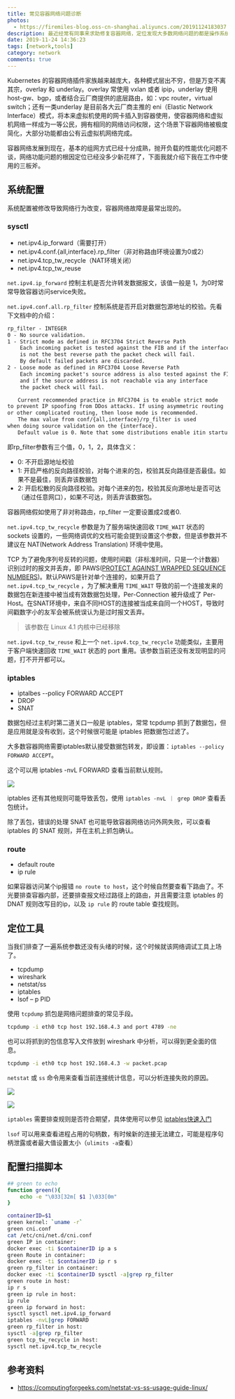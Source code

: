 ```yaml
---
title: 常见容器网络问题诊断
photos:
  - https://firemiles-blog.oss-cn-shanghai.aliyuncs.com/20191124183037.png
description: 最近经常有同事来求助修复容器网络，定位发现大多数网络问题的都是操作系统的网络配置被修改导致的，本文记录下这些常见配置问题，并本着程序员的偷懒精神，在文末提供检测脚本。
date: 2019-11-24 14:36:23
tags: [network,tools]
category: network
comments: true
---
```


Kubernetes 的容器网络插件家族越来越庞大，各种模式层出不穷，但是万变不离其宗，overlay 和 underlay。overlay 常使用 vxlan 或者 ipip，underlay 使用 host-gw、bgp，或者结合云厂商提供的底层路由，如：vpc router，virtual switch；还有一类underlay 是目前各大云厂商主推的 eni（Elastic Network Interface）模式，将本来虚拟机使用的网卡插入到容器使用，使容器网络和虚拟机网络一样成为一等公民，拥有相同的网络访问权限，这个场景下容器网络被极度简化，大部分功能都由公有云虚拟机网络完成。

容器网络发展到现在，基本的组网方式已经十分成熟，抛开负载的性能优化问题不谈，网络功能问题的根因定位已经没多少新花样了，下面我就介绍下我在工作中使用的三板斧。

## 系统配置

系统配置被修改导致网络行为改变，容器网络故障是最常出现的。

### sysctl

- net.ipv4.ip_forward（需要打开）
- net.ipv4.conf.{all,interface}.rp_filter（非对称路由环境设置为0或2）
- net.ipv4.tcp_tw_recycle（NAT环境关闭）
- net.ipv4.tcp_tw_reuse

`net.ipv4.ip_forward` 控制主机是否允许转发数据报文，该值一般是 1，为0时常常导致容器访问service失败。

`net.ipv4.conf.all.rp_filter` 控制系统是否开启对数据包源地址的校验。先看下文档中的介绍：

```txt
rp_filter - INTEGER
0 - No source validation.
1 - Strict mode as defined in RFC3704 Strict Reverse Path
    Each incoming packet is tested against the FIB and if the interface
    is not the best reverse path the packet check will fail.
    By default failed packets are discarded.
2 - Loose mode as defined in RFC3704 Loose Reverse Path
    Each incoming packet's source address is also tested against the FIB
    and if the source address is not reachable via any interface
    the packet check will fail.

　　Current recommended practice in RFC3704 is to enable strict mode
to prevent IP spoofing from DDos attacks. If using asymmetric routing
or other complicated routing, then loose mode is recommended.
　　The max value from conf/{all,interface}/rp_filter is used
when doing source validation on the {interface}.
　　Default value is 0. Note that some distributions enable itin startup scripts.
```

即rp_filter参数有三个值，0，1，2，具体含义：

- 0: 不开启源地址校验
- 1: 开启严格的反向路径校验，对每个进来的包，校验其反向路径是否最佳。如果不是最佳，则丢弃该数据包
- 2: 开启松散的反向路径校验。对每个进来的包，校验其反向源地址是否可达（通过任意网口），如果不可达，则丢弃该数据包。

容器网络假如使用了非对称路由，rp_filter 一定要设置成2或者0.

`net.ipv4.tcp_tw_recycle` 参数是为了服务端快速回收 `TIME_WAIT` 状态的 sockets 设置的，一些网络调优的文档可能会提到设置这个参数，但是该参数并不建议在 NAT(Network Address Translation) 环境中使用。

TCP 为了避免序列号反转的问题，使用时间戳（非标准时间，只是一个计数器）识别过时的报文并丢弃，即 PAWS([PROTECT AGAINST WRAPPED SEQUENCE NUMBERS](https://www.freesoft.org/CIE/RFC/1323/13.htm))。默认PAWS是针对单个连接的，如果开启了 `net.ipv4.tcp_tw_recycle` ，为了解决重用 `TIME_WAIT` 导致的前一个连接发来的数据包在新连接中被当成有效数据包处理，Per-Connection 被升级成了 Per-Host。在SNAT环境中，来自不同HOST的连接被当成来自同一个HOST，导致时间戳数字小的友军会被系统误认为是过时报文丢弃。
> 该参数在 Linux 4.1 内核中已经移除

`net.ipv4.tcp_tw_reuse` 和上一个 `net.ipv4.tcp_tw_recycle` 功能类似，主要用于客户端快速回收 `TIME_WAIT` 状态的 port 重用。该参数当前还没有发现明显的问题，打不开开都可以。

### iptables

- iptalbes --policy FORWARD ACCEPT
- DROP
- SNAT

数据包经过主机时第二道关口一般是 iptables，常常 tcpdump 抓到了数据包，但是应用就是没有收到，这个时候很可能是 iptables 把数据包过滤了。

大多数容器网络需要iptables默认接受数据包转发，即设置：`iptables --policy FORWARD ACCEPT`。

这个可以用 iptables -nvL FORWARD 查看当前默认规则。

![](https://firemiles-blog.oss-cn-shanghai.aliyuncs.com/20191124181730.png)

iptables 还有其他规则可能导致丢包，使用 `iptables -nvL ｜ grep DROP` 查看丢包统计。

除了丢包，错误的处理 SNAT 也可能导致容器网络访问外网失败，可以查看 iptables 的 SNAT 规则，并在主机上抓包确认。

### route

- default route
- ip rule

如果容器访问某个ip报错 `no route to host`，这个时候自然要查看下路由了。不光要排查容器内部，还要排查报文经过路径上的路由，并且需要注意 iptables 的 DNAT 规则改写目的ip，以及 `ip rule` 的 route table 查找规则。

## 定位工具

当我们排查了一遍系统参数还没有头绪的时候，这个时候就该网络调试工具上场了。

- tcpdump
- wireshark
- netstat/ss
- iptables
- lsof – p PID

使用 `tcpdump` 抓包是网络问题排查的常见手段。

```sh
tcpdump -i eth0 tcp host 192.168.4.3 and port 4789 -ne
```

也可以将抓到的包信息写入文件放到 wireshark 中分析，可以得到更全面的信息。

```sh
tcpdump -i eth0 tcp host 192.168.4.3 -w packet.pcap
```

`netstat` 或 `ss` 命令用来查看当前连接统计信息，可以分析连接失败的原因。

![](https://firemiles-blog.oss-cn-shanghai.aliyuncs.com/20191124182528.png)

![](https://firemiles-blog.oss-cn-shanghai.aliyuncs.com/20191124182228.png)

`iptables` 需要排查规则是否符合期望，具体使用可以参见 [iptables快速入门](https://blog.firemiles.top/2019/03/16/iptables%E5%BF%AB%E9%80%9F%E5%85%A5%E9%97%A8/) 

`lsof` 可以用来查看进程占用的句柄数，有时候新的连接无法建立，可能是程序句柄泄露或者最大值设置太小（`ulimits -a`查看）

## 配置扫描脚本


```sh
## green to echo 
function green(){
    echo -e "\033[32m[ $1 ]\033[0m"
}

containerID=$1
green kernel: `uname -r`
green cni.conf
cat /etc/cni/net.d/cni.conf
green IP in container:
docker exec -ti $containerID ip a s
green Route in container:
docker exec -ti $containerID ip r s
green rp_filter in container:
docker exec -ti $containerID sysctl -a|grep rp_filter
green route in host:
ip r s
green ip rule in host:
ip rule
green ip forward in host:
sysctl sysctl net.ipv4.ip_forward
iptables -nvL|grep FORWARD
green rp_filter in host:
sysctl -a|grep rp_filter
green tcp_tw_recycle in host:
sysctl net.ipv4.tcp_tw_recycle
```

## 参考资料

- https://computingforgeeks.com/netstat-vs-ss-usage-guide-linux/




